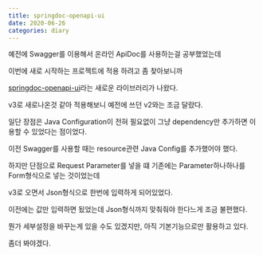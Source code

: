 ```yaml
---
title: springdoc-openapi-ui
date: 2020-06-26
categories: diary
---
```

예전에 Swagger를 이용해서 온라인 ApiDoc를 사용하는걸 공부했었는데

이번에 새로 시작하는 프로젝트에 적용 하려고 좀 찾아보니까

[springdoc-openapi-ui]라는 새로운 라이브러리가 나왔다.

v3로 새로나온것 같아 적용해보니 예전에 쓰던 v2와는 조금 달랐다.

일단 장점은 Java Configuration이 전혀 필요없이 그냥 dependency만 추가하면 이용할 수 있었다는 점이었다.

이전 Swagger를 사용할 때는 resource관련 Java Config를 추가했어야 했다.

하지만 단점으로 Request Parameter를 넣을 떄 기존에는 Parameter하나하나를 Form형식으로 넣는 것이었는데

v3로 오면서 Json형식으로 한번에 입력하게 되어있었다.

이전에는 값만 입력하면 됬었는데 Json형식까지 맞춰줘야 한다느게 조금 불편했다.

뭔가 세부설정을 바꾸는게 있을 수도 있겠지만, 아직 기본기능으로만 활용하고 있다.

좀더 봐야겠다.

[springdoc-openapi-ui]: https://github.com/springdoc/springdoc-openapi
